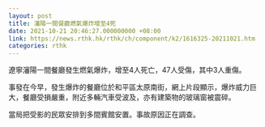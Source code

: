 ```yaml
---
layout: post
title: 瀋陽一間餐廳燃氣爆炸增至4死
date: 2021-10-21 20:46:27.000000000 +08:00
link: https://news.rthk.hk/rthk/ch/component/k2/1616325-20211021.htm
categories: rthk
---
```


遼寧瀋陽一間餐廳發生燃氣爆炸，增至4人死亡，47人受傷，其中3人重傷。

事發在今早，發生爆炸的餐廳位於和平區太原南街，網上片段顯示，爆炸威力巨大，餐廳受損嚴重，附近多輛汽車受波及，亦有建築物的玻璃窗被震碎。

當局把受影的民眾安排到多間賓館安置。事故原因正在調查。
